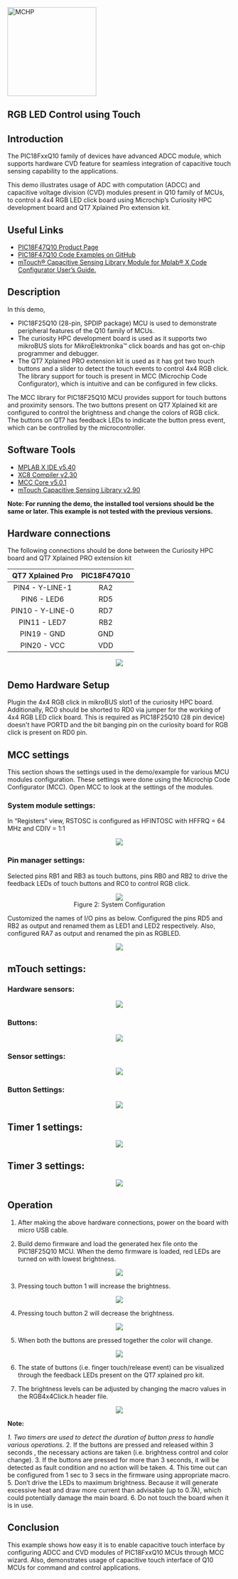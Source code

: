 <!-- Please do not change this html logo with link -->
<a href="https://www.microchip.com" rel="nofollow"><img src="images/microchip.png" alt="MCHP" width="200"/></a>

## RGB LED Control using Touch

## Introduction
  
The PIC18FxxQ10 family of devices have advanced ADCC module, which supports hardware CVD feature for seamless integration of capacitive touch sensing capability to the applications.

This demo illustrates usage of ADC with computation (ADCC) and capacitive voltage division (CVD) modules present in Q10 family of MCUs, to control a 4x4 RGB LED click board using Microchip’s Curiosity HPC development board and QT7 Xplained Pro extension kit.

## Useful Links

- [PIC18F47Q10 Product Page](https://www.microchip.com/wwwproducts/en/PIC18F47Q10 "PIC18F47Q10 Product Page")
- [PIC18F47Q10 Code Examples on GitHub](https://github.com/microchip-pic-avr-examples?q=PIC18F47Q10&type=&language= "PIC18F47Q10 Code Examples on GitHub")
- [mTouch® Capacitive Sensing Library Module for Mplab® X Code Configurator User’s Guide.](http://ww1.microchip.com/downloads/en/DeviceDoc/40001852A.pdf "mTouch® Capacitive Sensing Library Module for Mplab® X Code Configurator User’s Guide.")


## Description

In this demo,

* PIC18F25Q10 (28-pin, SPDIP package) MCU is used to demonstrate peripheral features of the Q10 family of MCUs.
* The curiosity HPC development board is used as it supports two mikroBUS slots for MikroElektronika™ click boards and has got on-chip programmer and debugger.
* The QT7 Xplained PRO extension kit is used as it has got two touch buttons and a slider to detect the touch events to control 4x4 RGB click. The library support for touch is present in MCC (Microchip Code Configurator), which is intuitive and can be configured in few clicks.

The MCC library for PIC18F25Q10 MCU provides support for touch buttons and proximity sensors. The two buttons present on QT7 Xplained kit are configured to control the brightness and change the colors of RGB click. The buttons on QT7 has feedback LEDs to indicate the button press event, which can be controlled by the microcontroller.


## Software  Tools

- [MPLAB X IDE v5.40](https://www.microchip.com/mplab/mplab-x-ide "MPLAB X IDE v5.40")
- [XC8 Compiler v2.30](https://www.microchip.com/mplab/compilers "XC8 Compiler v2.20")
- [MCC Core v5.0.1](https://www.microchip.com/mplab/mplab-code-configurator "MPLAB Code Configurator")
- [mTouch Capacitive Sensing Library v2.90]()

**Note: For running the demo, the installed tool versions should be the same or later. This example is not tested with the previous versions.**

## Hardware connections

The following connections should be done between the Curiosity HPC board and QT7 Xplained PRO extension kit

|QT7 Xplained Pro | PIC18F47Q10 | 
|:---------:|:----------:|
| PIN4   - Y-LINE-1 |  RA2 |
| PIN6   - LED6     |  RD5 |
| PIN10  - Y-LINE-0 |  RD7 |
| PIN11  - LED7     |  RB2 |
| PIN19  - GND      |  GND |
| PIN20  - VCC      |  VDD |

<p align="center">
  <img width=auto height=auto src="images/hardwaresetup.png">
</p>

## Demo Hardware Setup

Plugin the 4x4 RGB click in mikroBUS slot1 of the curiosity HPC board. Additionally, RC0 should be shorted to RD0 via jumper for the working of 4x4 RGB LED click board. This is required as PIC18F25Q10 (28 pin device) doesn't have PORTD and the bit banging pin on the curiosity board for RGB click is present on RD0 pin.

## MCC settings

This section shows the settings used in the demo/example for various MCU modules configuration. These settings were done using the Microchip Code Configurator (MCC). Open MCC to look at the settings of the modules.

### System module settings:

In “Registers” view, RSTOSC is configured as HFINTOSC with HFFRQ = 64 MHz and CDIV = 1:1

<p align="center">
  <img width=auto height=auto src="images/clock.png">
</p>

### Pin manager settings:

Selected pins RB1 and RB3 as touch buttons, pins RB0 and RB2 to drive the feedback LEDs of touch buttons and RC0 to control RGB click.

<p align="center">
  <img width=auto height=auto src="images/pinManager.png">
  <br>Figure 2: System Configuration <br>
</p>

Customized the names of I/O pins as below. Configured the pins RD5 and RB2 as output and renamed them as LED1 and LED2 respectively. Also, configured RA7 as output and renamed the pin as RGBLED.

<p align="center">
  <img width=auto height=auto src="images/pinModule.png">
</p>

## mTouch settings:

### Hardware sensors:

<p align="center">
  <img width=auto height=auto src="images/mtouch1.png">
</p>

### Buttons:

<p align="center">
  <img width=auto height=auto src="images/button1.png">
</p>

### Sensor settings:

<p align="center">
  <img width=auto height=auto src="images/mtouch2.png">
</p>

### Button Settings:

<p align="center">
  <img width=auto height=auto src="images/button2.png">
</p>

## Timer 1 settings:

<p align="center">
  <img width=auto height=auto src="images/timer1.png">
</p>

## Timer 3 settings:

<p align="center">
  <img width=auto height=auto src="images/timer3.png">
</p>

## Operation

1. After making the above hardware connections, power on the board with micro USB cable.

2. Build demo firmware and load the generated hex file onto the PIC18F25Q10 MCU. When the demo firmware is loaded, red LEDs are turned on with lowest brightness.

<p align="center">
  <img width=auto height=auto src="images/intialsetup.png">
</p>

3. Pressing touch button 1 will increase the brightness.

<p align="center">
  <img width=auto height=auto src="images/speedincrease.png">
</p>

4. Pressing touch button 2 will decrease the brightness.

<p align="center">
  <img width=auto height=auto src="images/decreasingspeed.png">
</p>

5. When both the buttons are pressed together the color will change.

<p align="center">
  <img width=auto height=auto src="images/color1.png">
</p>


6. The state of buttons (i.e. finger touch/release event) can be visualized through the feedback LEDs present on the QT7 xplained pro kit.

7. The brightness levels can be adjusted by changing the macro values in the RGB4x4Click.h header file.

<p align="center">
  <img width=auto height=auto src="images/color2.png">
</p>

**Note:**

*1. Two timers are used to detect the duration of button press to handle various operations.*
2. If the buttons are pressed and released within 3 seconds , the necessary actions are taken (i.e. brightness control and color change).
3. If the buttons are pressed for more than 3 seconds, it will be detected as fault condition and no action will be taken.
4. This time out can be configured from 1 sec to 3 secs in the firmware using appropriate macro.
5. Don’t drive the LEDs to maximum brightness. Because it will generate excessive heat and draw more current than advisable (up to 0.7A), which could potentially damage the main board.
6. Do not touch the board when it is in use.

## Conclusion

This example shows how easy it is to enable capacitive touch interface by configuring ADCC and CVD modules of PIC18FxxQ10 MCUs through MCC wizard. Also, demonstrates usage of capacitive touch interface of Q10 MCUs for command and control applications.

